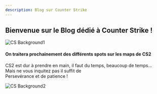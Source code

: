 ```yaml
---
description: Blog sur Counter Strike
---
```


## Bienvenue sur le Blog dédié à Counter Strike !

![CS Background1](/img/cs_background1.png)

#### On traitera prochainement des différents spots sur les maps de CS2  

CS2 est dur à prendre en main, il faut du temps, beaucoup de temps...  
Mais ne vous inquitez pas il suffit de  
Persevérance et de patience !


![CS Background2](/img/cs_background2.png)

